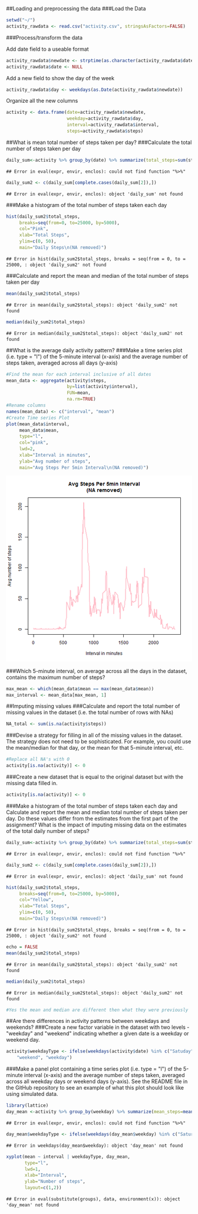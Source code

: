 ##Loading and preprocessing the data
###Load the Data

```r
setwd("~/")
activity_rawdata <- read.csv("activity.csv", stringsAsFactors=FALSE)
```

###Process/transform the data

Add date field to a useable format

```r
activity_rawdata$newdate <- strptime(as.character(activity_rawdata$date), "%Y-%m-%d")
activity_rawdata$date <- NULL
```

Add a new field to show the day of the week

```r
activity_rawdata$day <- weekdays(as.Date(activity_rawdata$newdate))
```

Organize all the new columns

```r
activity <- data.frame(date=activity_rawdata$newdate, 
                       weekday=activity_rawdata$day, 
                       interval=activity_rawdata$interval,
                       steps=activity_rawdata$steps)
```

##What is mean total number of steps taken per day?
###Calculate the total number of steps taken per day

```r
daily_sum<-activity %>% group_by(date) %>% summarize(total_steps=sum(steps))
```

```
## Error in eval(expr, envir, enclos): could not find function "%>%"
```

```r
daily_sum2 <- c(daily_sum[complete.cases(daily_sum[2]),])
```

```
## Error in eval(expr, envir, enclos): object 'daily_sum' not found
```

###Make a histogram of the total number of steps taken each day

```r
hist(daily_sum2$total_steps, 
     breaks=seq(from=0, to=25000, by=5000),
     col="Pink", 
     xlab="Total Steps", 
     ylim=c(0, 50), 
     main="Daily Steps\n(NA removed)")
```

```
## Error in hist(daily_sum2$total_steps, breaks = seq(from = 0, to = 25000, : object 'daily_sum2' not found
```

###Calculate and report the mean and median of the total number of steps taken per day

```r
mean(daily_sum2$total_steps)
```

```
## Error in mean(daily_sum2$total_steps): object 'daily_sum2' not found
```

```r
median(daily_sum2$total_steps)
```

```
## Error in median(daily_sum2$total_steps): object 'daily_sum2' not found
```

##What is the average daily activity pattern?
###Make a time series plot (i.e. type = "l") of the 5-minute interval (x-axis) and the average number of steps taken, averaged across all days (y-axis)

```r
#Find the mean for each interval inclusive of all dates
mean_data <- aggregate(activity$steps, 
                       by=list(activity$interval), 
                       FUN=mean, 
                       na.rm=TRUE)
#Rename columns
names(mean_data) <- c("interval", "mean")
#Create Time series Plot
plot(mean_data$interval, 
     mean_data$mean, 
     type="l", 
     col="pink", 
     lwd=2, 
     xlab="Interval in minutes", 
     ylab="Avg number of steps", 
     main="Avg Steps Per 5min Interval\n(NA removed)")
```

![plot of chunk unnamed-chunk-8](figure/unnamed-chunk-8-1.png) 

###Which 5-minute interval, on average across all the days in the dataset, contains the maximum number of steps?

```r
max_mean <- which(mean_data$mean == max(mean_data$mean))
max_interval <- mean_data[max_mean, 1]
```

##Imputing missing values
###Calculate and report the total number of missing values in the dataset (i.e. the total number of rows with NAs)

```r
NA_total <- sum(is.na(activity$steps))
```

###Devise a strategy for filling in all of the missing values in the dataset. The strategy does not need to be sophisticated. For example, you could use the mean/median for that day, or the mean for that 5-minute interval, etc.

```r
#Replace all NA's with 0
activity[is.na(activity)] <- 0
```

###Create a new dataset that is equal to the original dataset but with the missing data filled in.

```r
activity[is.na(activity)] <- 0
```

###Make a histogram of the total number of steps taken each day and Calculate and report the mean and median total number of steps taken per day. Do these values differ from the estimates from the first part of the assignment? What is the impact of imputing missing data on the estimates of the total daily number of steps?

```r
daily_sum<-activity %>% group_by(date) %>% summarize(total_steps=sum(steps))
```

```
## Error in eval(expr, envir, enclos): could not find function "%>%"
```

```r
daily_sum2 <- c(daily_sum[complete.cases(daily_sum[2]),])
```

```
## Error in eval(expr, envir, enclos): object 'daily_sum' not found
```

```r
hist(daily_sum2$total_steps, 
     breaks=seq(from=0, to=25000, by=5000),
     col="Yellow", 
     xlab="Total Steps", 
     ylim=c(0, 50), 
     main="Daily Steps\n(NA removed)")
```

```
## Error in hist(daily_sum2$total_steps, breaks = seq(from = 0, to = 25000, : object 'daily_sum2' not found
```

```r
echo = FALSE
mean(daily_sum2$total_steps)
```

```
## Error in mean(daily_sum2$total_steps): object 'daily_sum2' not found
```

```r
median(daily_sum2$total_steps)
```

```
## Error in median(daily_sum2$total_steps): object 'daily_sum2' not found
```

```r
#Yes the mean and median are different then what they were previously
```

##Are there differences in activity patterns between weekdays and weekends?
###Create a new factor variable in the dataset with two levels - "weekday" and "weekend" indicating whether a given date is a weekday or weekend day.

```r
activity$weekdayType <- ifelse(weekdays(activity$date) %in% c("Satuday", "Sunday"), 
    "weekend", "weekday")
```

###Make a panel plot containing a time series plot (i.e. type = "l") of the 5-minute interval (x-axis) and the average number of steps taken, averaged across all weekday days or weekend days (y-axis). See the README file in the GitHub repository to see an example of what this plot should look like using simulated data.

```r
library(lattice)
day_mean <-activity %>% group_by(weekday) %>% summarize(mean_steps=mean(steps))
```

```
## Error in eval(expr, envir, enclos): could not find function "%>%"
```

```r
day_mean$weekdayType <- ifelse(weekdays(day_mean$weekday) %in% c("Saturday", "Sunday"), "weekend", "weekday")
```

```
## Error in weekdays(day_mean$weekday): object 'day_mean' not found
```

```r
xyplot(mean ~ interval | weekdayType, day_mean, 
       type="l", 
       lwd=1, 
       xlab="Interval", 
       ylab="Number of steps", 
       layout=c(1,2))
```

```
## Error in eval(substitute(groups), data, environment(x)): object 'day_mean' not found
```

